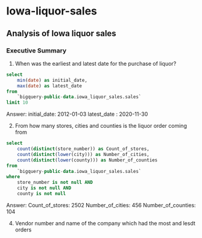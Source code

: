 # Iowa-liquor-sales
## Analysis of Iowa liquor sales

### Executive Summary

1) When was the earliest and latest date for the purchase of liquor?
```sql
select 
    min(date) as initial_date, 
    max(date) as latest_date 
from 
    `bigquery-public-data.iowa_liquor_sales.sales` 
limit 10
```
Answer:
initial_date: 2012-01-03
latest_date	: 2020-11-30	


2) From how many stores, cities and counties is the liquor order coming from 
```sql
select 
    count(distinct(store_number)) as Count_of_stores,
    count(distinct(lower(city))) as Number_of_cities,
    count(distinct(lower(county))) as Number_of_counties
from 
    `bigquery-public-data.iowa_liquor_sales.sales`
where 
    store_number is not null AND
    city is not null AND 
    county is not null
```
Answer:
Count_of_stores: 2502
Number_of_cities: 456
Number_of_counties: 104


4) Vendor number and name of the company which had the most and lesdt orders
